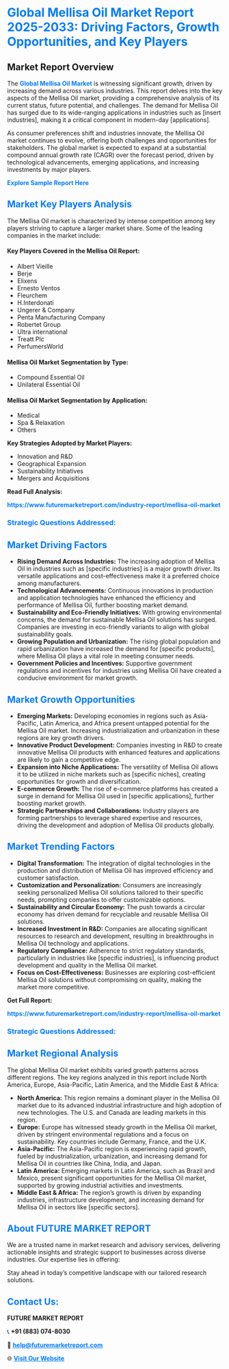 <h1 style="color: #007BFF;">Global Mellisa Oil Market Report 2025-2033: Driving Factors, Growth Opportunities, and Key Players</h1>

<section id="overview">
<h2>Market Report Overview</h2>
<p>The <a href="https://www.futuremarketreport.com/industry-report/mellisa-oil-market" style="color: #007BFF; text-decoration: none;"><strong>Global Mellisa Oil Market</strong></a> is witnessing significant growth, driven by increasing demand across various industries. This report delves into the key aspects of the Mellisa Oil market, providing a comprehensive analysis of its current status, future potential, and challenges. The demand for Mellisa Oil has surged due to its wide-ranging applications in industries such as [insert industries], making it a critical component in modern-day [applications].</p>
<p>As consumer preferences shift and industries innovate, the Mellisa Oil market continues to evolve, offering both challenges and opportunities for stakeholders. The global market is expected to expand at a substantial compound annual growth rate (CAGR) over the forecast period, driven by technological advancements, emerging applications, and increasing investments by major players.</p>
</section>

<section id="overview">
<p><a href="https://www.futuremarketreport.com/request-sample/reportId=36799" style="color: #007BFF; text-decoration: none;"><strong>Explore Sample Report Here</strong></a></p>
</section>

<section id="key-players">
<h2 style="color: #007BFF;">Market Key Players Analysis</h2>
<p>The Mellisa Oil market is characterized by intense competition among key players striving to capture a larger market share. Some of the leading companies in the market include:</p>
<h4>Key Players Covered in the Mellisa Oil Report:</h4>
<ul><li>Albert Vieille</li><li>Berje</li><li>Elixens</li><li>Ernesto Ventos</li><li>Fleurchem</li><li>H.Interdonati</li><li>Ungerer &amp; Company</li><li>Penta Manufacturing Company</li><li>Robertet Group</li><li>Ultra international</li><li>Treatt Plc</li><li>PerfumersWorld</li></ul>
<h4>Mellisa Oil Market Segmentation by Type:</h4>
<ul><li>Compound Essential Oil</li><li>Unilateral Essential Oil</li></ul>

<h4>Mellisa Oil Market Segmentation by Application:</h4>
<ul><li>Medical</li><li>Spa &amp; Relaxation</li><li>Others</li></ul>
<p><strong>Key Strategies Adopted by Market Players:</strong></p>
<ul>
<li>Innovation and R&D</li>
<li>Geographical Expansion</li>
<li>Sustainability Initiatives</li>
<li>Mergers and Acquisitions</li>
</ul>
</section>

<section>
<p><strong>Read Full Analysis: </strong></p><a href="https://www.futuremarketreport.com/industry-report/mellisa-oil-market" style="color: #007BFF; text-decoration: none;"><strong>https://www.futuremarketreport.com/industry-report/mellisa-oil-market</strong></a>
<h3 style="color: #007BFF;">Strategic Questions Addressed:</h3>
</section>

<section id="driving-factors">
<h2 style="color: #007BFF;">Market Driving Factors</h2>
<ul>
<li><strong>Rising Demand Across Industries:</strong> The increasing adoption of Mellisa Oil in industries such as [specific industries] is a major growth driver. Its versatile applications and cost-effectiveness make it a preferred choice among manufacturers.</li>
<li><strong>Technological Advancements:</strong> Continuous innovations in production and application technologies have enhanced the efficiency and performance of Mellisa Oil, further boosting market demand.</li>
<li><strong>Sustainability and Eco-Friendly Initiatives:</strong> With growing environmental concerns, the demand for sustainable Mellisa Oil solutions has surged. Companies are investing in eco-friendly variants to align with global sustainability goals.</li>
<li><strong>Growing Population and Urbanization:</strong> The rising global population and rapid urbanization have increased the demand for [specific products], where Mellisa Oil plays a vital role in meeting consumer needs.</li>
<li><strong>Government Policies and Incentives:</strong> Supportive government regulations and incentives for industries using Mellisa Oil have created a conducive environment for market growth.</li>
</ul>
</section>

<section id="growth-opportunities">
<h2 style="color: #007BFF;">Market Growth Opportunities</h2>
<ul>
<li><strong>Emerging Markets:</strong> Developing economies in regions such as Asia-Pacific, Latin America, and Africa present untapped potential for the Mellisa Oil market. Increasing industrialization and urbanization in these regions are key growth drivers.</li>
<li><strong>Innovative Product Development:</strong> Companies investing in R&D to create innovative Mellisa Oil products with enhanced features and applications are likely to gain a competitive edge.</li>
<li><strong>Expansion into Niche Applications:</strong> The versatility of Mellisa Oil allows it to be utilized in niche markets such as [specific niches], creating opportunities for growth and diversification.</li>
<li><strong>E-commerce Growth:</strong> The rise of e-commerce platforms has created a surge in demand for Mellisa Oil used in [specific applications], further boosting market growth.</li>
<li><strong>Strategic Partnerships and Collaborations:</strong> Industry players are forming partnerships to leverage shared expertise and resources, driving the development and adoption of Mellisa Oil products globally.</li>
</ul>
</section>

<section id="trending-factors">
<h2 style="color: #007BFF;">Market Trending Factors</h2>
<ul>
<li><strong>Digital Transformation:</strong> The integration of digital technologies in the production and distribution of Mellisa Oil has improved efficiency and customer satisfaction.</li>
<li><strong>Customization and Personalization:</strong> Consumers are increasingly seeking personalized Mellisa Oil solutions tailored to their specific needs, prompting companies to offer customizable options.</li>
<li><strong>Sustainability and Circular Economy:</strong> The push towards a circular economy has driven demand for recyclable and reusable Mellisa Oil solutions.</li>
<li><strong>Increased Investment in R&D:</strong> Companies are allocating significant resources to research and development, resulting in breakthroughs in Mellisa Oil technology and applications.</li>
<li><strong>Regulatory Compliance:</strong> Adherence to strict regulatory standards, particularly in industries like [specific industries], is influencing product development and quality in the Mellisa Oil market.</li>
<li><strong>Focus on Cost-Effectiveness:</strong> Businesses are exploring cost-efficient Mellisa Oil solutions without compromising on quality, making the market more competitive.</li>
</ul>
</section>

<section>
<p><strong>Get Full Report: </strong></p><a href="https://www.futuremarketreport.com/industry-report/mellisa-oil-market" style="color: #007BFF; text-decoration: none;"><strong>https://www.futuremarketreport.com/industry-report/mellisa-oil-market</strong></a>
<h3 style="color: #007BFF;">Strategic Questions Addressed:</h3>
</section>


<section id="regional-analysis">
<h2 style="color: #007BFF;">Market Regional Analysis</h2>
<p>The global Mellisa Oil market exhibits varied growth patterns across different regions. The key regions analyzed in this report include North America, Europe, Asia-Pacific, Latin America, and the Middle East & Africa:</p>
<ul>
<li><strong>North America:</strong> This region remains a dominant player in the Mellisa Oil market due to its advanced industrial infrastructure and high adoption of new technologies. The U.S. and Canada are leading markets in this region.</li>
<li><strong>Europe:</strong> Europe has witnessed steady growth in the Mellisa Oil market, driven by stringent environmental regulations and a focus on sustainability. Key countries include Germany, France, and the U.K.</li>
<li><strong>Asia-Pacific:</strong> The Asia-Pacific region is experiencing rapid growth, fueled by industrialization, urbanization, and increasing demand for Mellisa Oil in countries like China, India, and Japan.</li>
<li><strong>Latin America:</strong> Emerging markets in Latin America, such as Brazil and Mexico, present significant opportunities for the Mellisa Oil market, supported by growing industrial activities and investments.</li>
<li><strong>Middle East & Africa:</strong> The region’s growth is driven by expanding industries, infrastructure development, and increasing demand for Mellisa Oil in sectors like [specific sectors].</li>
</ul>
</section>

<footer>
<h2 style="color: #007BFF;">About FUTURE MARKET REPORT</h2>
<p>We are a trusted name in market research and advisory services, delivering actionable insights and strategic support to businesses across diverse industries. Our expertise lies in offering:</p>

<p>Stay ahead in today’s competitive landscape with our tailored research solutions.</p>

<h2 style="color: #007BFF;">Contact Us:</h2>
<p><strong>FUTURE MARKET REPORT</strong></p>
<p>📞 <strong>+91 (883) 074-8030</strong></p>
<p>📧 <strong><a href="mailto:help@futuremarketreport.com" style="color: #007BFF;">help@futuremarketreport.com</a></strong></p>
<p>🌐 <strong><a href="https://www.futuremarketreport.com/" style="color: #007BFF;">Visit Our Website</a></strong></p>
</footer>